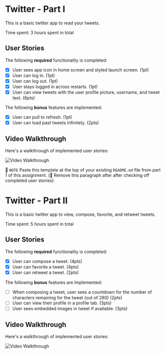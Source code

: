 # Twitter - Part I

This is a basic twitter app to read your tweets.

Time spent: 3 hours spent in total

## User Stories

The following **required** functionality is completed:

- [X] User sees app icon in home screen and styled launch screen. (1pt)
- [X] User can log in. (1pt)
- [X] User can log out. (1pt)
- [X] User stays logged in across restarts. (1pt)
- [X] User can view tweets with the user profile picture, username, and tweet text. (6pts)

The following **bonus** features are implemented:

- [X] User can pull to refresh. (1pt)
- [X] User can load past tweets infinitely. (2pts)

## Video Walkthrough

Here's a walkthrough of implemented user stories:

<img src='http://g.recordit.co/Shda8qGeZT.gif' title='Video Walkthrough' width='' alt='Video Walkthrough' />

📝 `NOTE` Paste this template at the top of your existing `README.md` file from part 1 of this assignment. (🚫 Remove this paragraph after after checking off completed user stories)

# Twitter - Part II

This is a basic twitter app to view, compose, favorite, and retweet tweets.

Time spent: 5 hours spent in total

## User Stories

The following **required** functionality is completed:

- [X] User can compose a tweet. (4pts)
- [X] User can favorite a tweet. (4pts)
- [X] User can retweet a tweet. (2pts)

The following **bonus** features are implemented:

- [ ] When composing a tweet, user sees a countdown for the number of characters remaining for the tweet (out of 280) (2pts)
- [ ] User can view their profile in a profile tab. (3pts)
- [ ] User sees embedded images in tweet if available. (3pts)

## Video Walkthrough

Here's a walkthrough of implemented user stories:

<img src='http://g.recordit.co/hEGj5tw6z0.gif' title='Video Walkthrough' width='' alt='Video Walkthrough' />
